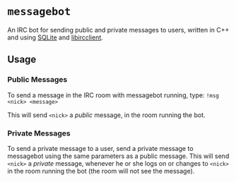 # `messagebot`
An IRC bot for sending public and private messages to users, written in C++ and using [SQLite](https://www.sqlite.org) and [libircclient](http://www.ulduzsoft.com/libircclient/). 

## Usage
### Public Messages
To send a message in the IRC room with messagebot running, type:
`!msg <nick> <message>`

This will send `<nick>` a *public* message, in the room running the bot. 
### Private Messages
To send a private message to a user, send a private message to messagebot using the same parameters as a public message. This will send `<nick>` a *private* message, whenever he or she logs on or changes to `<nick>` in the room running the bot (the room will not see the message).
